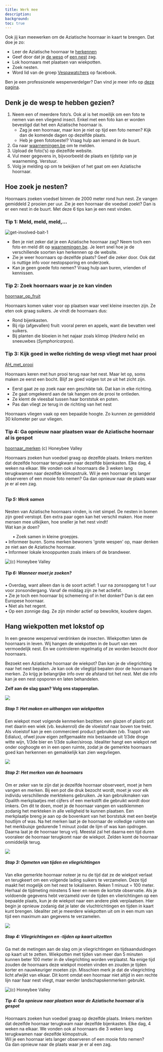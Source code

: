 ```yaml
---
title: Werk mee
description:
background:
toc: true
---
```


Ook jij kan meewerken om de Aziatische hoornaar in kaart te brengen. Dat doe je zo:

- Leer de Aziatische hoornaar te [herkennen](https://vespawatch.be/identification)
- Geef door dat je [de wesp](https://waarnemingen.be/species/8807/) of [een nest](https://vespawatch.be/report-nest/) zag.
- Lok hoornaars met plaatsen van wiekpotten. 
- Zoek nesten.
- Word lid van de  groep [Vespawatchers](https://www.facebook.com/groups/474218836579263/) op facebook.

Ben je een professionele wespenverdelger? Dan vind je meer info op [deze pagina](https://vespawatch.be/professional-eradicators/).

## Denk je de wesp te hebben gezien?

1. Neem een of meerdere foto‘s. Ook al is het moeilijk om een foto te nemen van een vliegend insect. Enkel met een foto kan er worden bevestigd dat het een Aziatische hoornaar is. 
    - Zag je een hoornaar, maar kon je niet op tijd een foto nemen? Kijk dan de komende dagen op dezelfde plaats. 
    -	Heb je geen fototoestel? Vraag hulp aan iemand in de buurt.
2. Ga naar [waarnemingen.be](https://waarnemingen.be/species/8807/) om te melden. 
3. Upload de foto(‘s) op diezelfde website.
4. Vul meer gegevens in, bijvoorbeeld de plaats en tijdstip van je waarneming. Verstuur.
5. Volg je melding op om te bekijken of het gaat om een Aziatische hoornaar.

## Hoe zoek je nesten?
Hoornaars zoeken voedsel binnen de 2000 meter rond hun nest. Ze vangen gemiddeld 2 prooien per uur. Zie je een hoornaar die voedsel zoekt? Dan is er een nest in de buurt. Met deze 6 tips kan je een nest vinden.

### Tip 1: Meld, meld, meld,...

![get-involved-bait-1](https://github.com/inbo/vespa-watch/blob/gh-pages/assets/images/get-involved-bait-1.jpg)

- Ben je niet zeker dat je een Aziatische hoornaar zag? Neem toch een foto en meld dit op <a href="https://waarnemingen.be/species/8807/">waarnemingen.be</a>. Je leert snel hoe je de verschillende soorten kan herkennen op de website.
-	Zie je weer hoornaars op dezelfde plaats? Geef die zeker door. Ook dat is nuttige info voor nestopsporing en onderzoek.
- Kan je geen goede foto nemen? Vraag hulp aan buren, vrienden of kennissen.

### Tip 2: Zoek hoornaars waar je ze kan vinden

[hoornaar_op_fruit]("/assets/images/get-involved-search-fruit.jpeg")

Hoornaars komen vaker voor op plaatsen waar veel kleine insecten zijn.  Ze eten ook graag suikers. Je vindt de hoornaars dus:

- Rond bijenkasten.
- Bij rijp (afgevallen) fruit: vooral peren en appels, want die bevatten veel suikers.
- Bij planten die bloeien in het najaar zoals klimop (*Hedera helix*) en sneeuwbes (*Symphoricarpos*).


### Tip 3: Kijk goed in welke richting de wesp vliegt met haar prooi

[AH_met_prooi]("/assets/images/get-involved-search-prey.jpeg")

Hoornaars keren met hun prooi terug naar het nest. Maar let op, soms maken ze eerst een bocht. Blijf ze goed volgen tot ze uit het zicht zijn.

- Eerst gaat ze op zoek naar een geschikte tak. Dat kan in elke richting.
- Ze gaat omgekeerd aan de tak hangen om de prooi te ontleden.
- Ze klemt de vleesbal tussen haar borststuk en poten.
- Pas dan vliegt ze terug in de richting van het nest 

Hoornaars vliegen vaak op een bepaalde hoogte. Zo kunnen ze gemiddeld 30 kilometer per uur vliegen.

### Tip 4: Ga opnieuw naar plaatsen waar de Aziatische hoornaar al is gespot

[hoornaar_merken]("/assets/images/get-involved-search-tube.jpeg")
(c) Honeybee Valley
    
Hoornaars zoeken hun voedsel graag op dezelfde plaats. Imkers merkten dat dezelfde hoornaar terugkwam naar dezelfde bijenkasten. Elke dag, 4 weken na elkaar. We vonden ook al hoornaars die 3 weken lang terugkwamen naar dezelfde klimopstruik.
Wil je een hoornaar iets langer observeren of een mooie foto nemen?
Ga dan opnieuw naar de plaats waar je er al een zag.


<div class="card theme-card-horizontal">
    <img title="" src="/assets/images/get-involved-search-people.jpeg">
    <div class="card-body">
        <h5 class="card-title">Tip 5: Werk samen</h5>
        <p class="card-text">Nesten van Aziatische hoornaars vinden, is niet simpel. De nesten in bomen zijn goed verstopt. Een extra paar ogen kan het verschil maken. Hoe meer mensen mee uitkijken, hoe sneller je het nest vindt! <br>
Wat kan je doen?
 </p>
<p class="card-text" style="text-indent: 25px">•	Zoek samen in kleine groepjes.<br> 
•	Informeer buren. Soms merken bewoners 'grote wespen' op, maar denken ze niet aan de Aziatische hoornaar.<br>
•	Informeer lokale knooppunten zoals imkers of de brandweer.<br>
</p>
    </div>
</div>

<div class="card theme-card-horizontal">
    <img title="(c) Honeybee Valley" src="/assets/images/get-involved-search-nest.jpeg">
    <div class="card-body">
        <h5 class="card-title">Tip 6: Wanneer moet je zoeken?</h5>
        <p class="card-text">•	Overdag, want alleen dan is de soort actief: 1 uur na zonsopgang tot 1 uur voor zonsondergang. Vanaf de middag zijn ze het actiefst.<br> 
•	Zie je toch een hoornaar bij schemering of in het donker? Dan is dat een Europese hoornaar.<br>  
•	Niet als het regent.<br> 
•	Op een zonnige dag. Ze zijn minder actief op bewolkte, koudere dagen.  
</p>
    </div>
</div>

## Hang wiekpotten met lokstof op

In een gewone wespenval verdrinken de insecten. Wiekpotten laten de hoornaars in leven. Wij hangen de wiekpotten in de buurt van een vermoedelijk nest. En we controleren regelmatig of ze worden bezocht door hoornaars.

Bezoekt een Aziatische hoornaar de wiekpot? Dan kan je de vliegrichting naar het nest bepalen. Je kan ook de vliegtijd bepalen door de hoornaars te merken. Zo krijg je belangrijke info over de afstand tot het nest. Met die info kan je een nest opsporen en laten behandelen.

**Zelf aan de slag gaan? Volg ons stappenplan.**

<div class="card theme-card-horizontal">
    <img src="/assets/images/get-involved-bait-1.jpg">
    <div class="card-body">
        <h5 class="card-title">Stap 1: Het maken en uithangen van wiekpotten</h5>
        <p class="card-text">Een wiekpot moet volgende kenmerken bezitten: een glazen of plastic pot met daarin een wiek (vb. keukenrol) die de vloeistof naar boven toe trekt. Als vloeistof kan je een commercieel product gebruiken (vb. Trappit van Edialux), ofwel jouw eigen zelfgemaakte mix bestaande uit 1/3de droge witte wijn, 1/3de bier en 1/3de suiker/siroop. Idealiter hangt een wiekpot net onder ooghoogte en in een open ruimte, zodat je de gemerkte hoornaars goed kan herkennen en gemakkelijk kan zien wegvliegen.</p>
    </div>
</div>

<div class="card theme-card-horizontal">
    <img src="/assets/images/get-involved-search-tube.jpeg">
    <div class="card-body">
        <h5 class="card-title">Stap 2: Het merken van de hoornaars</h5>
        <p class="card-text">Om er zeker van te zijn dat je dezelfde hoornaar observeert, moet je hem vangen en merken. Bij een pot die druk bezocht wordt, moet je voor elk individu verschillende merktekens gebruiken. Je kan gebruikmaken van Opalith merkplaatjes met cijfers of een merkstift die gebruikt wordt door imkers. Om dit te doen, moet je de hoornaar vangen en vastklemmen zodanig het merkteken in alle veiligheid te kunnen plaatsen. Een merkplaatje breng je aan op de bovenkant van het borststuk met een beetje houtlijm of was. Na het merken laat je de hoornaar de volledige ruimte van het merkbuisje gedurende 1 minuut zodat de lijm of was kan opdrogen. Daarna laat je de hoornaar terug vrij. Meestal zal het daarna een tijd duren vooraleer de hoornaar terugkomt naar de wiekpot. Zelden komt de hoornaar onmiddelijk terug.</p>
    </div>
</div>

<div class="card theme-card-horizontal">
    <img src="/assets/images/get-involved-bait-2.jpg">
    <div class="card-body">
        <h5 class="card-title">Stap 3: Opmeten van tijden en vliegrichtingen</h5>
        <p class="card-text"> Van elke gemerkte hoornaar noteer je nu de tijd dat ze de wiekpot verlaat en terugkeert om een volgende lading suikers te verzamelen. Deze tijd maakt het mogelijk om het nest te lokaliseren. Reken 1 minuut = 100 meter. Herhaal de tijdmeting minstens 5 keer en neem de kortste observatie. Als je voldoende gegevens hebt verzameld over de tijden en vlierichtingen op een bepaalde plaats, kun je de wiekpot naar een andere plek verplaatsen. Hier begin je opnieuw zodanig dat je later de vluchtrichtingen en tijden in kaart kunt brengen. Idealiter zet je meerdere wiekpotten uit om in een mum van tijd een maximum aan gegevens te verzamelen.</p>
    </div>
</div>

<div class="card theme-card-horizontal">
    <img src="/assets/images/get-involved-bait-direction.jpg">
    <div class="card-body">
        <h5 class="card-title">Stap 4: Vliegrichtingen en -tijden op kaart uitzetten</h5>
        <p class="card-text"> Ga met de metingen aan de slag om je vliegrichtingen en tijdsaanduidingen op kaart uit te zetten. Wiekpotten met tijden van meer dan 5 minuten kunnen beter 100 meter in de vliegrichting worden verplaatst. Na enige tijd zouden de hoornaars deze wiekpot moeten vinden en zouden je tijden korter en nauwkeuriger moeten zijn. Misschien merk je dat de vliegrichting licht afwijkt van elkaar. Dit komt omdat een hoornaar niet altijd in een rechte lijn naar haar nest vliegt, maar eerder landschapskenmerken gebruikt.</p>
    </div>
</div>


<div class="card theme-card-horizontal">
    <img title="(c) Honeybee Valley" src="/assets/images/get-involved-search-tube.jpeg">
    <div class="card-body">
        <h5 class="card-title">Tip 4: Ga opnieuw naar plaatsen waar de Aziatische hoornaar al is gespot </h5>
        <p class="card-text">Hoornaars zoeken hun voedsel graag op dezelfde plaats. Imkers merkten dat dezelfde hoornaar terugkwam naar dezelfde bijenkasten. Elke dag, 4 weken na elkaar. We vonden ook al hoornaars die 3 weken lang terugkwamen naar dezelfde klimopstruik. <br>
Wil je een hoornaar iets langer observeren of een mooie foto nemen? <br>
Ga dan opnieuw naar de plaats waar je er al een zag.
</p>
    </div>
</div>
